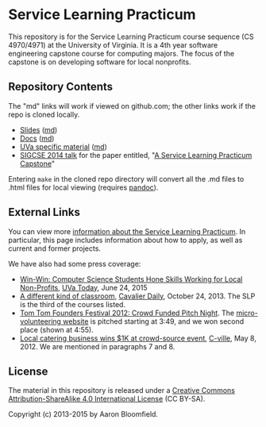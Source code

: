 Service Learning Practicum
==========================

This repository is for the Service Learning Practicum course sequence
(CS 4970/4971) at the University of Virginia.  It is a 4th year
software engineering capstone course for computing majors.  The focus
of the capstone is on developing software for local nonprofits.

Repository Contents
-------------------

The "md" links will work if viewed on github.com; the other links work if the repo is cloned locally.

- [Slides](slides/index.html) ([md](slides/index.md))
- [Docs](docs/index.html) ([md](docs/index.md))
- [UVa specific material](uva/index.html) ([md](uva/index.md))
- [SIGCSE 2014 talk](pubs/sigcse-2014.html) for the paper entitled, "[A Service Learning Practicum Capstone](http://dl.acm.org/citation.cfm?id=2538862.2538974)"

Entering `make` in the cloned repo directory will convert all the .md files to .html files for local viewing (requires [pandoc](http://johnmacfarlane.net/pandoc/)).


External Links
--------------

You can view more [information about the Service Learning Practicum](http://www.cs.virginia.edu/~asb/slp/).  In particular, this page includes information about how to apply, as well as current and former projects.

We have also had some press coverage:

- [Win-Win: Computer Science Students Hone Skills Working for Local Non-Profits][33], [UVa Today][34], June 24, 2015
- [A different kind of classroom][28], [Cavalier Daily][29], October 24, 2013. The SLP is the third of the courses listed.
- [Tom Tom Founders Festival 2012: Crowd Funded Pitch Night][30]. The [micro-volunteering website][24] is pitched starting at 3:49, and we won second place (shown at 4:55).
- [Local catering business wins $1K at crowd-source event][31], [C-ville][32], May 8, 2012. We are mentioned in paragraphs 7 and 8.



License
-------

The material in this repository is released under a [Creative Commons Attribution-ShareAlike 4.0 International License](http://creativecommons.org/licenses/by-sa/4.0/) (CC BY-SA).

Copyright (c) 2013-2015 by Aaron Bloomfield.


[24]: http://www.cs.virginia.edu/~asb/slp/2012-2013.php#cnemv
[28]: http://www.cavalierdaily.com/article/2013/10/a-different-kind-of-classroom_1024
[29]: http://www.cavalierdaily.com/
[30]: http://www.earlessrabbit.com/bronze/ttff-crowd-funded-pitch-night/http://www.earlessrabbit.com/bronze/ttff-crowd-funded-pitch-night/
[31]: http://www.c-ville.com/Article/News_Extra/Local_catering_business_wins_1K_at_crowd_source_event/
[32]: http://www.c-ville.com
[33]: http://news.virginia.edu/content/win-win-computer-science-students-hone-skills-working-local-non-profits
[34]: http://news.virginia.edu/
